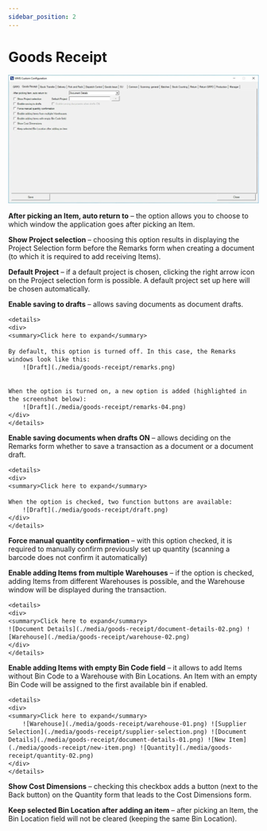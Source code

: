 ```yaml
---
sidebar_position: 2
---
```


# Goods Receipt

![Goods Receipt](./media/custom-configuration-goods-receipt.webp)

**After picking an Item, auto return to** – the option allows you to choose to which window the application goes after picking an Item.

**Show Project selection** – choosing this option results in displaying the Project Selection form before the Remarks form when creating a document (to which it is required to add receiving Items).

**Default Project** – if a default project is chosen, clicking the right arrow icon on the Project selection form is possible. A default project set up here will be chosen automatically.

**Enable saving to drafts** – allows saving documents as document drafts.

    <details>
    <div>
    <summary>Click here to expand</summary>

    By default, this option is turned off. In this case, the Remarks windows look like this:
        ![Draft](./media/goods-receipt/remarks.png)

    
    When the option is turned on, a new option is added (highlighted in the screenshot below):
        ![Draft](./media/goods-receipt/remarks-04.png)
    </div>
    </details>

**Enable saving documents when drafts ON** – allows deciding on the Remarks form whether to save a transaction as a document or a document draft.

    <details>
    <div>
    <summary>Click here to expand</summary>

    When the option is checked, two function buttons are available:
        ![Draft](./media/goods-receipt/draft.png)
    </div>
    </details>

**Force manual quantity confirmation** – with this option checked, it is required to manually confirm previously set up quantity (scanning a barcode does not confirm it automatically)

**Enable adding Items from multiple Warehouses** – if the option is checked, adding Items from different Warehouses is possible, and the Warehouse window will be displayed during the transaction.

    <details>
    <div>
    <summary>Click here to expand</summary>
    ![Document Details](./media/goods-receipt/document-details-02.png) ![Warehouse](./media/goods-receipt/warehouse-02.png)
    </div>
    </details>

**Enable adding Items with empty Bin Code field** – it allows to add Items without Bin Code to a Warehouse with Bin Locations. An Item with an empty Bin Code will be assigned to the first available bin if enabled.

    <details>
    <div>
    <summary>Click here to expand</summary>
        ![Warehouse](./media/goods-receipt/warehouse-01.png) ![Supplier Selection](./media/goods-receipt/supplier-selection.png) ![Document Details](./media/goods-receipt/document-details-01.png) ![New Item](./media/goods-receipt/new-item.png) ![Quantity](./media/goods-receipt/quantity-02.png)
    </div>
    </details>

**Show Cost Dimensions** – checking this checkbox adds a button (next to the Back button) on the Quantity form that leads to the Cost Dimensions form.

**Keep selected Bin Location after adding an item** – after picking an Item, the Bin Location field will not be cleared (keeping the same Bin Location).
